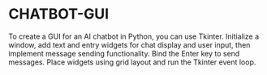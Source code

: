 # CHATBOT-GUI
To create a GUI for an AI chatbot in Python, you can use Tkinter. Initialize a window, add text and entry widgets for chat display and user input, then implement message sending functionality. Bind the Enter key to send messages. Place widgets using grid layout and run the Tkinter event loop.
